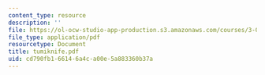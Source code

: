 ```yaml
---
content_type: resource
description: ''
file: https://ol-ocw-studio-app-production.s3.amazonaws.com/courses/3-094-materials-in-human-experience-spring-2004/cd790fb166146a4ca00e5a883360b37a_tumiknife.pdf
file_type: application/pdf
resourcetype: Document
title: tumiknife.pdf
uid: cd790fb1-6614-6a4c-a00e-5a883360b37a
---
```

